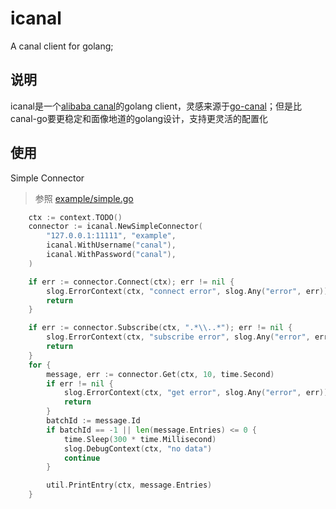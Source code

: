 # icanal
A canal client for golang; 

## 说明
icanal是一个[alibaba canal](https://github.com/alibaba/canal)的golang client，灵感来源于[go-canal](https://github.com/withlin/canal-go)；但是比canal-go要更稳定和面像地道的golang设计，支持更灵活的配置化


## 使用
Simple Connector

> 参照 [example/simple.go](https://github.com/kalvinzhang/icanal/blob/main/example/simple.go)
```go
    ctx := context.TODO()
	connector := icanal.NewSimpleConnector(
		"127.0.0.1:11111", "example",
		icanal.WithUsername("canal"),
		icanal.WithPassword("canal"),
	)

	if err := connector.Connect(ctx); err != nil {
		slog.ErrorContext(ctx, "connect error", slog.Any("error", err))
		return
	}

	if err := connector.Subscribe(ctx, ".*\\..*"); err != nil {
		slog.ErrorContext(ctx, "subscribe error", slog.Any("error", err))
		return
	}
	for {
		message, err := connector.Get(ctx, 10, time.Second)
		if err != nil {
			slog.ErrorContext(ctx, "get error", slog.Any("error", err))
			return
		}
		batchId := message.Id
		if batchId == -1 || len(message.Entries) <= 0 {
			time.Sleep(300 * time.Millisecond)
			slog.DebugContext(ctx, "no data")
			continue
		}

		util.PrintEntry(ctx, message.Entries)
	}
```